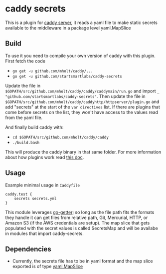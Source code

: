 # caddy secrets

This is a plugin for [caddy server](https://caddyserver.com/), it reads a yaml file to make static secrets available to the middleware in a package level yaml.MapSlice

## Build

To use it you need to compile your own version of caddy with this plugin. First fetch the code

- `go get -u github.com/mholt/caddy/...`
- `go get -u github.com/startsmartlabs/caddy-secrets`

Update the file in `$GOPATH/src/github.com/mholt/caddy/caddy/caddymain/run.go` and import `_ "github.com/startsmartlabs/caddy-secrets"`.
Then update the file in `$GOPATH/src/github.com/mholt/caddy/caddyhttp/httpserver/plugin.go` and add "secrets" at the start of the `var directives` list. If there are plugins that come before secrets on the list, they won't have access to the values read from the yaml file.

And finally build caddy with:

- `cd $GOPATH/src/github.com/mholt/caddy/caddy`
- `./build.bash`

This will produce the caddy binary in that same folder. For more information about how plugins work read [this doc](https://github.com/mholt/caddy/wiki/Writing-a-Plugin:-Directives). 

## Usage

Example minimal usage in `Caddyfile`

```
caddy.test {
    secrets secrets.yml
}
```

This module leverages [go-getter](https://github.com/hashicorp/go-getter); so long as the file path fits the formats they handle it can get files from relative path, Git, Mercurial, HTTP, or Amazon S3 (if the AWS credentials are setup). The map slice that gets populated with the secret values is called SecretsMap and will be availabe in modules that import caddy-secrets.

## Dependencies

- Currently, the secrets file has to be in yaml format and the map slice exported is of type [yaml.MapSlice](https://godoc.org/gopkg.in/yaml.v2#MapSlice)
